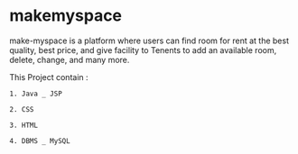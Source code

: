 # makemyspace
make-myspace is a platform where users can find room for rent at the best quality, best price, and give facility to Tenents to add an available room, delete, change, and many more.


This Project contain :

    1. Java _ JSP
    
    2. CSS
    
    3. HTML
    
    4. DBMS _ MySQL
